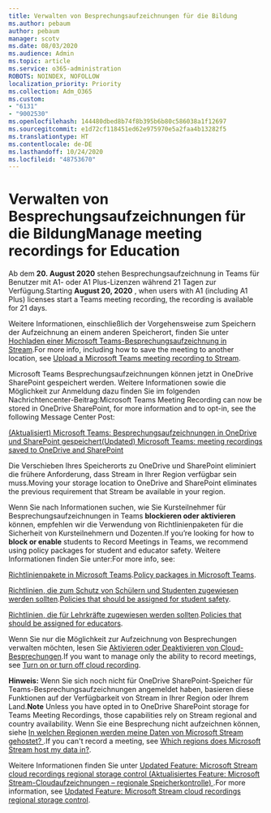 ```yaml
---
title: Verwalten von Besprechungsaufzeichnungen für die Bildung
ms.author: pebaum
author: pebaum
manager: scotv
ms.date: 08/03/2020
ms.audience: Admin
ms.topic: article
ms.service: o365-administration
ROBOTS: NOINDEX, NOFOLLOW
localization_priority: Priority
ms.collection: Adm_O365
ms.custom:
- "6131"
- "9002530"
ms.openlocfilehash: 144480dbed8b74f8b395b6b80c586038a1f12697
ms.sourcegitcommit: e1d72cf118451ed62e975970e5a2faa4b13282f5
ms.translationtype: HT
ms.contentlocale: de-DE
ms.lasthandoff: 10/24/2020
ms.locfileid: "48753670"
---
```

# <a name="manage-meeting-recordings-for-education"></a><span data-ttu-id="fba70-102">Verwalten von Besprechungsaufzeichnungen für die Bildung</span><span class="sxs-lookup"><span data-stu-id="fba70-102">Manage meeting recordings for Education</span></span>

<span data-ttu-id="fba70-103">Ab dem **20. August 2020** stehen Besprechungsaufzeichnung in Teams für Benutzer mit A1- oder A1 Plus-Lizenzen während 21 Tagen zur Verfügung.</span><span class="sxs-lookup"><span data-stu-id="fba70-103">Starting **August 20, 2020** , when users with A1 (including A1 Plus) licenses start a Teams meeting recording, the recording is available for 21 days.</span></span>

<span data-ttu-id="fba70-104">Weitere Informationen, einschließlich der Vorgehensweise zum Speichern der Aufzeichnung an einem anderen Speicherort, finden Sie unter [Hochladen einer Microsoft Teams-Besprechungsaufzeichnung in Stream](https://docs.microsoft.com/stream/portal-upload-teams-meeting-recording).</span><span class="sxs-lookup"><span data-stu-id="fba70-104">For more info, including how to save the meeting to another location, see [Upload a Microsoft Teams meeting recording to Stream](https://docs.microsoft.com/stream/portal-upload-teams-meeting-recording).</span></span>

<span data-ttu-id="fba70-105">Microsoft Teams Besprechungsaufzeichnungen können jetzt in OneDrive SharePoint gespeichert werden. Weitere Informationen sowie die Möglichkeit zur Anmeldung dazu finden Sie im folgenden Nachrichtencenter-Beitrag:</span><span class="sxs-lookup"><span data-stu-id="fba70-105">Microsoft Teams Meeting Recording can now be stored in OneDrive SharePoint, for more information and to opt-in, see the following Message Center Post:</span></span>

[<span data-ttu-id="fba70-106">(Aktualisiert) Microsoft Teams: Besprechungsaufzeichnungen in OneDrive und SharePoint gespeichert</span><span class="sxs-lookup"><span data-stu-id="fba70-106">(Updated) Microsoft Teams: meeting recordings saved to OneDrive and SharePoint</span></span>](https://portal.microsoft.com/Adminportal/Home?ref=MessageCenter&id=MC222640)

<span data-ttu-id="fba70-107">Die Verschieben Ihres Speicherorts zu OneDrive und SharePoint eliminiert die frühere Anforderung, dass Stream in Ihrer Region verfügbar sein muss.</span><span class="sxs-lookup"><span data-stu-id="fba70-107">Moving your storage location to OneDrive and SharePoint eliminates the previous requirement that Stream be available in your region.</span></span>

<span data-ttu-id="fba70-108">Wenn Sie nach Informationen suchen, wie Sie Kursteilnehmer für Besprechungsaufzeichnungen in Teams **blockieren oder aktivieren** können, empfehlen wir die Verwendung von Richtlinienpaketen für die Sicherheit von Kursteilnehmern und Dozenten.</span><span class="sxs-lookup"><span data-stu-id="fba70-108">If you’re looking for how to **block or enable** students to Record Meetings in Teams, we recommend using policy packages for student and educator safety.</span></span> <span data-ttu-id="fba70-109">Weitere Informationen finden Sie unter:</span><span class="sxs-lookup"><span data-stu-id="fba70-109">For more info, see:</span></span>

<span data-ttu-id="fba70-110">[Richtlinienpakete in Microsoft Teams](https://docs.microsoft.com/microsoftteams/policy-packages-edu#policy-packages-in-microsoft-teams).</span><span class="sxs-lookup"><span data-stu-id="fba70-110">[Policy packages in Microsoft Teams](https://docs.microsoft.com/microsoftteams/policy-packages-edu#policy-packages-in-microsoft-teams).</span></span>

<span data-ttu-id="fba70-111">[Richtlinien, die zum Schutz von Schülern und Studenten zugewiesen werden sollten](https://docs.microsoft.com/microsoftteams/policy-packages-edu#policies-that-should-be-assigned-for-student-safety).</span><span class="sxs-lookup"><span data-stu-id="fba70-111">[Policies that should be assigned for student safety](https://docs.microsoft.com/microsoftteams/policy-packages-edu#policies-that-should-be-assigned-for-student-safety).</span></span>

<span data-ttu-id="fba70-112">[Richtlinien, die für Lehrkräfte zugewiesen werden sollten](https://docs.microsoft.com/microsoftteams/policy-packages-edu#policies-that-should-be-assigned-for-educators).</span><span class="sxs-lookup"><span data-stu-id="fba70-112">[Policies that should be assigned for educators](https://docs.microsoft.com/microsoftteams/policy-packages-edu#policies-that-should-be-assigned-for-educators).</span></span>

<span data-ttu-id="fba70-113">Wenn Sie nur die Möglichkeit zur Aufzeichnung von Besprechungen verwalten möchten, lesen Sie [Aktivieren oder Deaktivieren von Cloud-Besprechungen](https://docs.microsoft.com/microsoftteams/cloud-recording#turn-on-or-turn-off-cloud-recording).</span><span class="sxs-lookup"><span data-stu-id="fba70-113">If you want to manage only the ability to record meetings, see [Turn on or turn off cloud recording](https://docs.microsoft.com/microsoftteams/cloud-recording#turn-on-or-turn-off-cloud-recording).</span></span>

<span data-ttu-id="fba70-114">**Hinweis:** Wenn Sie sich noch nicht für OneDrive SharePoint-Speicher für Teams-Besprechungsaufzeichnungen angemeldet haben, basieren diese Funktionen auf der Verfügbarkeit von Stream in Ihrer Region oder Ihrem Land.</span><span class="sxs-lookup"><span data-stu-id="fba70-114">**Note** Unless you have opted in to OneDrive SharePoint storage for Teams Meeting Recordings, those capabilities rely on Stream regional and country availability.</span></span> <span data-ttu-id="fba70-115">Wenn Sie eine Besprechung nicht aufzeichnen können, siehe [In welchen Regionen werden meine Daten von Microsoft Stream gehostet? ](https://docs.microsoft.com/stream/faq#which-regions-does-microsoft-stream-host-my-data-in).</span><span class="sxs-lookup"><span data-stu-id="fba70-115">If you can't record a meeting, see [Which regions does Microsoft Stream host my data in?](https://docs.microsoft.com/stream/faq#which-regions-does-microsoft-stream-host-my-data-in).</span></span>

<span data-ttu-id="fba70-116">Weitere Informationen finden Sie unter [Updated Feature: Microsoft Stream cloud recordings regional storage control (Aktualisiertes Feature: Microsoft Stream-Cloudaufzeichnungen – regionale Speicherkontrolle) ](https://admin.microsoft.com/AdminPortal/Home#/MessageCenter?id=MC214327).</span><span class="sxs-lookup"><span data-stu-id="fba70-116">For more information, see [Updated Feature: Microsoft Stream cloud recordings regional storage control](https://admin.microsoft.com/AdminPortal/Home#/MessageCenter?id=MC214327).</span></span>